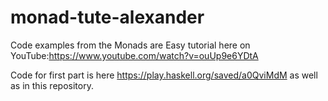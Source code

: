 # monad-tute-alexander
Code examples from the Monads are Easy tutorial here on YouTube:https://www.youtube.com/watch?v=ouUp9e6YDtA

Code for first part is here https://play.haskell.org/saved/a0QviMdM as well as in this repository. 

